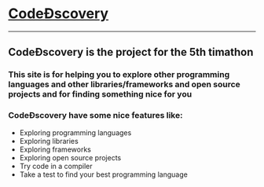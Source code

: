 # [CodeĐscovery]( https://share.streamlit.io/costyro/timathonjune/main/app.py)

___

## CodeĐscovery is the project for the 5th timathon

### This site is for helping you to explore other programming languages and other libraries/frameworks and open source projects and for finding something nice for you
### CodeĐscovery have some nice features like:
* Exploring programming languages
* Exploring libraries
* Exploring frameworks
* Exploring open source projects
* Try code in a compiler
* Take a test to find your best programming language
